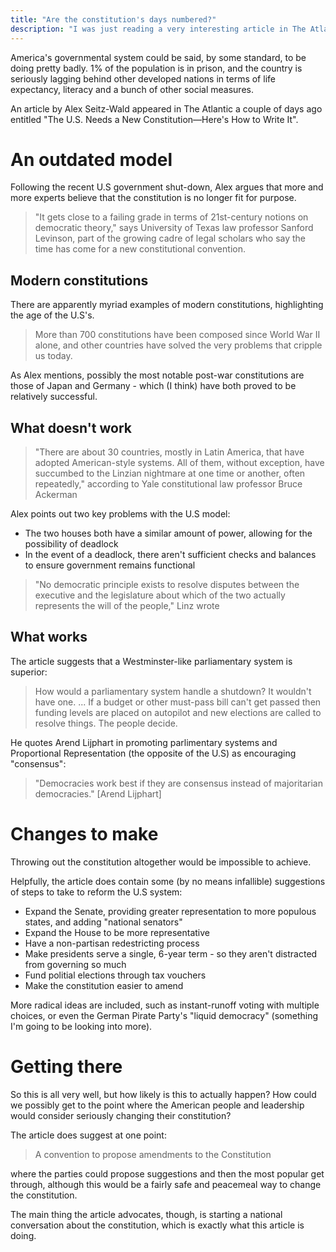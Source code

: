 ```yaml
---
title: "Are the constitution's days numbered?"
description: "I was just reading a very interesting article in The Atlantic about the prospect of rewriting the constitution. It made quite a compelling argument."
---
```


America's governmental system could be said, by some standard, to be doing pretty badly. 1% of the population is in prison, and the country is seriously lagging behind other developed nations in terms of life expectancy, literacy and a bunch of other social measures.

An article by Alex Seitz-Wald appeared in The Atlantic a couple of days ago entitled "The U.S. Needs a New Constitution—Here's How to Write It".

An outdated model
===

Following the recent U.S government shut-down, Alex argues that more and more experts believe that the constitution is no longer fit for purpose.

> "It gets close to a failing grade in terms of 21st-century notions on democratic theory," says University of Texas law professor Sanford Levinson, part of the growing cadre of legal scholars who say the time has come for a new constitutional convention.

Modern constitutions
---

There are apparently myriad examples of modern constitutions, highlighting the age of the U.S's.

> More than 700 constitutions have been composed since World War II alone, and other countries have solved the very problems that cripple us today.

As Alex mentions, possibly the most notable post-war constitutions are those of Japan and Germany - which (I think) have both proved to be relatively successful.

What doesn't work
---

> "There are about 30 countries, mostly in Latin America, that have adopted American-style systems. All of them, without exception, have succumbed to the Linzian nightmare at one time or another, often repeatedly," according to Yale constitutional law professor Bruce Ackerman

Alex points out two key problems with the U.S model:

- The two houses both have a similar amount of power, allowing for the possibility of deadlock
- In the event of a deadlock, there aren't sufficient checks and balances to ensure government remains functional

> "No democratic principle exists to resolve disputes between the executive and the legislature about which of the two actually represents the will of the people," Linz wrote

What works
---

The article suggests that a Westminster-like parliamentary system is superior:

> How would a parliamentary system handle a shutdown? It wouldn't have one. ... If a budget or other must-pass bill can't get passed then funding levels are placed on autopilot and new elections are called to resolve things. The people decide.

He quotes Arend Lijphart in promoting parlimentary systems and Proportional Representation (the opposite of the U.S) as encouraging "consensus":

> "Democracies work best if they are consensus instead of majoritarian democracies." [Arend Lijphart]

Changes to make
===

Throwing out the constitution altogether would be impossible to achieve.

Helpfully, the article does contain some (by no means infallible) suggestions of steps to take to reform the U.S system:

- Expand the Senate, providing greater representation to more populous states, and adding "national senators"
- Expand the House to be more representative
- Have a non-partisan redestricting process
- Make presidents serve a single, 6-year term - so they aren't distracted from governing so much
- Fund politial elections through tax vouchers
- Make the constitution easier to amend

More radical ideas are included, such as instant-runoff voting with multiple choices, or even the German Pirate Party's "liquid democracy" (something I'm going to be looking into more).

Getting there
===

So this is all very well, but how likely is this to actually happen? How could we possibly get to the point where the American people and leadership would consider seriously changing their constitution?

The article does suggest at one point:

> A convention to propose amendments to the Constitution

where the parties could propose suggestions and then the most popular get through, although this would be a fairly safe and peacemeal way to change the constitution.

The main thing the article advocates, though, is starting a national conversation about the constitution, which is exactly what this article is doing.
